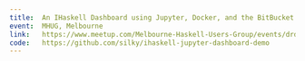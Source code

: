 ```yaml
---
title:  An IHaskell Dashboard using Jupyter, Docker, and the BitBucket API
event:  MHUG, Melbourne
link:   https://www.meetup.com/Melbourne-Haskell-Users-Group/events/drdkbhyvfbpc/
code:   https://github.com/silky/ihaskell-jupyter-dashboard-demo
---
```


